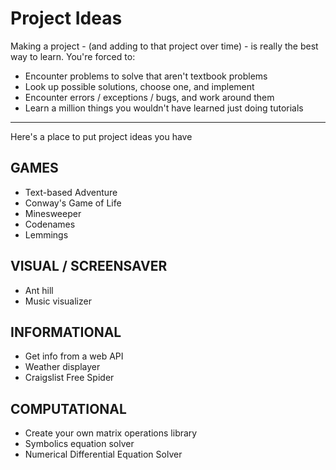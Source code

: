 # Project Ideas

Making a project - (and adding to that project over time) - is really the best
way to learn.  You're forced to:
- Encounter problems to solve that aren't textbook problems
- Look up possible solutions, choose one, and implement
- Encounter errors / exceptions / bugs, and work around them
- Learn a million things you wouldn't have learned just doing tutorials

--------------------------------------------------------------------------------
Here's a place to put project ideas you have

## GAMES
* Text-based Adventure
* Conway's Game of Life
* Minesweeper
* Codenames
* Lemmings


## VISUAL / SCREENSAVER
* Ant hill
* Music visualizer


## INFORMATIONAL
* Get info from a web API
* Weather displayer
* Craigslist Free Spider


## COMPUTATIONAL
* Create your own matrix operations library
* Symbolics equation solver
* Numerical Differential Equation Solver
